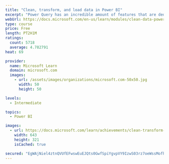 ```yaml
---
title: "Clean, transform, and load data in Power BI"
excerpt: "Power Query has an incredible amount of features that are dedicated to helping you clean and prepare your data for analysis. You will learn how to simplify a complicated model, change data types, rename objects, and pivot data. You will also learn how to profile columns so that you know which columns have the valuable data that you’re seeking for deeper analytics."
webUrl: https://docs.microsoft.com/en-us/learn/modules/clean-data-power-bi/
type: course
price: Free
length: PT2H1M
ratings:
  count: 5718
  average: 4.782791
heat: 69

provider:
  name: Microsoft Learn
  domain: microsoft.com
  images:
    - url: /assets/images/organizations/microsoft.com-50x50.jpg
      width: 50
      height: 50

levels:
  - Intermediate

topics:
  - Power BI

images:
  - url: https://docs.microsoft.com/learn/achievements/clean-transform-and-load-data-in-power-bi-social.png
    width: 643
    height: 321
    isCached: true

secured: "EgWAjNiel4ztnQVUfEFwswEuEJQts0GwfSpiYgvpVY9IzwS03rz7oeWssMofhsyQK6edCPFCC3QLG55F0zvFtV87CKdoFGOWd+0Oqwjf8NfF7EgJ1FIowV0AJGr13oXsY3C7sgIZ5UclbTBQOc2/U95cAjbs0y8Kl8TP8d87G27OVIw9Bcd3x00gIW6HA1pNo4gtCGPP0xznXwoQLgtfpUY5Tf4p/f5oQdS+KQM1wFwCiJACh4wjqsk9/LzknnOEr2BidFT8yflDbdLsQMECIoyOkb+IgUFHwIW5h5aZpxpQUEOPTmSJFUVHIoADQ+6MSXVkcWreeflm8D/Hc7boTFXdx8ks2oMqj+3jqc/tPowYoVskMXCDh3kVsmKYk/3LrOPaDlRuIBFi5LeqwJq+GpGMuzrWJAnPmU4v/O7wKNc=;ylkj/nqjuTUsxFCd+cSIhw=="
---
```


